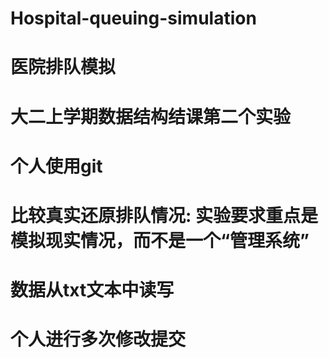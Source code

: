 # Hospital-queuing-simulation
# 医院排队模拟
# 大二上学期数据结构结课第二个实验
# 个人使用git
# 比较真实还原排队情况: 实验要求重点是模拟现实情况，而不是一个“管理系统”
# 数据从txt文本中读写
# 个人进行多次修改提交
